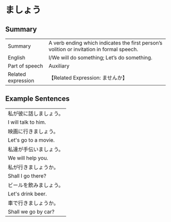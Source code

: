# ましょう

## Summary

<table><tr>   <td>Summary</td>   <td>A verb ending which indicates the first person’s volition or invitation in formal speech.</td></tr><tr>   <td>English</td>   <td>I/We will do something; Let’s do something.</td></tr><tr>   <td>Part of speech</td>   <td>Auxiliary</td></tr><tr>   <td>Related expression</td>   <td>【Related Expression: ませんか】</td></tr></table>

## Example Sentences

<table><tr><td>私が彼に話しましょう。</td></tr><tr><td>I will talk to him.</td></tr><tr><td>映画に行きましょう。</td></tr><tr><td>Let's go to a movie.</td></tr><tr><td>私達が手伝いましょう。</td></tr><tr><td>We will help you.</td></tr><tr><td>私が行きましょうか。</td></tr><tr><td>Shall I go there?</td></tr><tr><td>ビールを飲みましょう。</td></tr><tr><td>Let's drink beer.</td></tr><tr><td>車で行きましょうか。</td></tr><tr><td>Shall we go by car?</td></tr></table>

